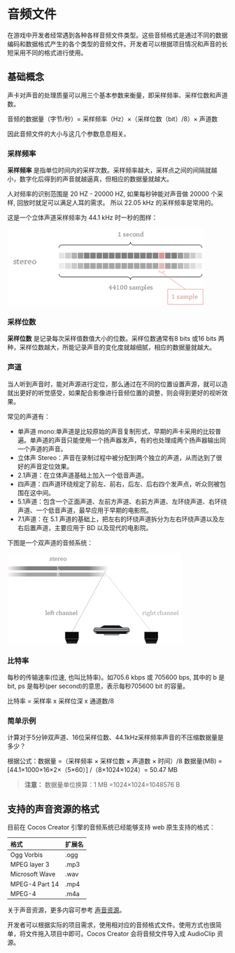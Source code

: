 # 音频文件

在游戏中开发者经常遇到各种各样音频文件类型。这些音频格式是通过不同的数据编码和数据格式产生的各个类型的音频文件。开发者可以根据项目情况和声音的长短采用不同的格式进行使用。

## 基础概念

声卡对声音的处理质量可以用三个基本参数来衡量，即采样频率、采样位数和声道数。

音频的数据量（字节/秒）= 采样频率（Hz）×（采样位数（bit）/8）× 声道数

因此音频文件的大小与这几个参数息息相关。

### 采样频率

**采样频率** 是指单位时间内的采样次数。采样频率越大，采样点之间的间隔就越小，数字化后得到的声音就越逼真，但相应的数据量就越大。

人对频率的识别范围是 20 HZ - 20000 HZ, 如果每秒钟能对声音做 20000 个采样, 回放时就足可以满足人耳的需求。 所以 22.05 kHz 的采样频率是常用的。

这是一个立体声道采样频率为 44.1 kHz 时一秒的图样：

![audioFrequency](audio/audioFrequency.png)

### 采样位数

**采样位数** 是记录每次采样值数值大小的位数。采样位数通常有8 bits 或16 bits 两种，采样位数越大，所能记录声音的变化度就越细腻，相应的数据量就越大。

### 声道

当人听到声音时，能对声源进行定位，那么通过在不同的位置设置声源，就可以造就出更好的听觉感受，如果配合影像进行音频位置的调整，则会得到更好的视听效果。

常见的声道有：
- 单声道 mono:单声道是比较原始的声音复制形式，早期的声卡采用的比较普遍。单声道的声音只能使用一个扬声器发声，有的也处理成两个扬声器输出同一个声道的声音。
- 立体声 Stereo：声音在录制过程中被分配到两个独立的声道，从而达到了很好的声音定位效果。
- 2.1声道：在立体声道基础上加入一个低音声道。
- 四声道：四声道环绕规定了前左、前右，后左、后右四个发声点，听众则被包围在这中间。
- 5.1声道：包含一个正面声道、左前方声道、右前方声道、左环绕声道、右环绕声道、一个低音声道，最早应用于早期的电影院。
- 7.1声道：在 5.1 声道的基础上，把左右的环绕声道拆分为左右环绕声道以及左右后置声道，主要应用于 BD 以及现代的电影院。

下图是一个双声道的音频系统：

![audioStereo](audio/audioStereo.png)

### 比特率

每秒的传输速率(位速, 也叫比特率)。如705.6 kbps 或 705600 bps, 其中的 b 是 bit, ps 是每秒(per second)的意思，表示每秒705600 bit 的容量。

比特率 = 采样率 x 采样位深 x 通道数/8

### 简单示例

计算对于5分钟双声道、16位采样位数、44.1kHz采样频率声音的不压缩数据量是多少？

根据公式：数据量 =（采样频率 × 采样位数 × 声道数 × 时间）/8
数据量(MB) = [44.1×1000×16×2×（5×60）] /（8×1024×1024）= 50.47 MB
>**注意：** 数据量单位换算：1 MB =1024×1024=1048576 B

## 支持的声音资源的格式

目前在 Cocos Creator 引擎的音频系统已经能够支持 web 原生支持的格式：

|格式            | 扩展名                    |
|:--            | :--                     |
|Ogg Vorbis           | .ogg      |
|MPEG layer 3           | .mp3              |
|Microsoft Wave    | .wav |
|MPEG-4 Part 14         | .mp4   |
|MPEG-4         | .m4a   |

关于声音资源，更多内容可参考 [声音资源](../asset/audio.md)。

开发者可以根据实际的项目需求，使用相对应的音频格式文件。使用方式也很简单，将文件拖入项目中即可。Cocos Creator 会将音频文件导入成 AudioClip 资源。
